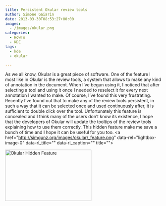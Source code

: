 ```yaml
---
title: Persistent Okular review tools
author: Simone Gaiarin
date: 2013-03-30T08:53:27+00:00
images:
  - /images/okular.png
categories:
  - HowTo
  - KDE
tags:
  - kde
  - okular

---
```

As we all know, Okular is a great piece of software. One of the feature I most like in Okular is the review tools, a system that allows to make any kind of annotation in the document. When I&#8217;ve begun using it, I noticed that after selecting a tool and using it once I needed to reselect it for every next annotation I wanted to make. Of course, I&#8217;ve found this very frustrating.<!--more--> Recently I&#8217;ve found out that to make any of the review tools persistent, in such a way that it can be selected once and used continuously after, it is sufficient to double click over the tool. Unfortunately this feature is concealed and I think many of the users don&#8217;t know its existence, I hope that the developers of Okular will update the tooltips of the review tools explaining how to use them correctly. This hidden feature make me save a bunch of time and I hope it can be useful for you too. <a href="http://simgunz.org/images/okular\_feature.png" data-rel="lightbox-image-0" data-rl\_title="" data-rl_caption="" title=""> 

<img class="aligncenter size-full wp-image-281" alt="Okular Hidden Feature" src="http://simgunz.org/images/okular_feature.png" width="278" height="165" srcset="https://simgunz.org/images/okular_feature.png 278w, https://simgunz.org/images/okular_feature-150x89.png 150w" sizes="(max-width: 278px) 100vw, 278px" /> </a>
